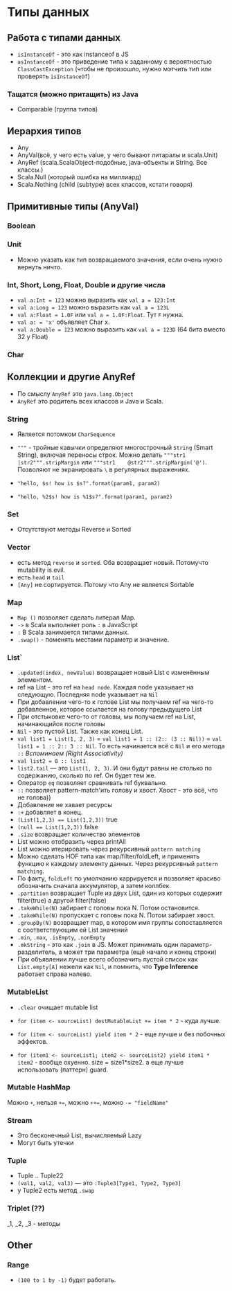 # Типы данных

## Работа с типами данных

- `isInstanceOf` - это как instanceof в JS
- `asInstanceOf` - это приведение типа к заданному с вероятностью `ClassCastException` (чтобы не произошло, нужно мэтчить тип или проверять `isInstanceOf`)

### Тащатся (можно притащить) из Java

- Comparable (группа типов)

## Иерархия типов

- Any
- AnyVal(всё, у чего есть value, у чего бывают литаралы и scala.Unit)
- AnyRef (scala.ScalaObject-подобные, java-объекты и String. Все классы.)
- Scala.Null (который ошибка на миллиард)
- Scala.Nothing (child (subtype) всех классов, кстати говоря)

## Примитивные типы (AnyVal)

### Boolean

### Unit

- Можно указать как тип возвращаемого значения, если очень нужно вернуть ничто.

### Int, Short, Long, Float, Double и другие числа

- `val a:Int = 123` можно выразить как `val a = 123:Int`
- `val a:Long = 123` можно выразить как `val a = 123L`
- `val a:Float = 1.0F` или `val a = 1.0F:Float`. Тут `F` нужна.
- `val a: = 'x'` объявляет Char x.
- `val a:Double = 123` можно выразить как `val a = 123D` (64 бита вместо 32 у Float)

### Char

## Коллекции и другие AnyRef

- По смыслу `AnyRef` это `java.lang.Object`
- `AnyRef` это родитель всех классов и Java и Scala.

### String

- Является потомком `CharSequence`

- `"""` - тройные кавычки определяют многострочный `String` (Smart String), включая переносы строк. Можно делать `"""str1    |str2""".stripMargin` или `"""str1    @str2""".stripMargin('@')`. Позволяют не экранировать `\` в регулярных выражениях.
- `"hello, $s! how is $s?".format(param1, param2)`
- `"hello, %2$s! how is %1$s?".format(param1, param2)`

### Set

- Отсутствуют методы Reverse и Sorted

### Vector

- есть метод `reverse` и `sorted`. Оба возвращает новый. Потомучто mutability is evil.
- есть `head` и `tail`
- `[Any]` не сортируется. Потому что Any не является Sortable

### Map

- `Map ()` позволяет сделать литерал Map.
- `->` в Scala выполняет роль `:` в JavaScript
- `:` В Scala занимается типами данных.
- `.swap()` - поменять местами параметр и значение.

### List`

- `.updated(index, newValue)` возвращает новый List с изменённым элементом.
- ref на List - это ref на `head node`. Каждая node указывает на следующую. Последняя node указывает на `Nil`
- При добавлении чего-то к голове List мы получаем ref на чего-то добавленное, которое ссылается на голову предыдущего List
- При отстыковке чего-то от головы, мы получаем ref на List, начинающийся после головы
- `Nil` - это пустой List. Также как конец List.
- `val list1 = List(1, 2, 3)` = `val list1 = 1 :: (2:: (3 :: Nil))` = `val list1 = 1 :: 2:: 3 :: Nil`. То есть начинается всё с `Nil` и его метода `::` *Вспоминаем (Right Associativity)*
- `val list2 = 0 :: list1`
- `list2.tail` — это `List(1, 2, 3)`. И они будут равны не столько по содержанию, сколько по ref. Он будет тем же.
- Оператор `eq` позволяет сравнивать ref буквально.
- `::` позволяет pattern-match'ить голову и хвост. Хвост - это всё, что не голова))
- Добавление не хавает ресурсы
- `:+` добавляет в конец.
- `(List(1,2,3) == List(1,2,3))` true
- `(null == List(1,2,3))` false
- `.size` возвращает количество элементов
- List можно отобразить через printAll
- List можно итерировать через рекурсивный `pattern matching`
- Можно сделать HOF типа как map/filter/foldLeft, и применять функцию к каждому элементу данных. Через рекурсивный `pattern matching`.
- По факту, `foldLeft` по умолчанию каррируется и позволяет красиво обозначить сначала аккумулятор, а затем коллбек.
- `.partition` возвращает Tuple из двух List, один из которых содержит filter(true) а другой filter(false)
- `.takeWhile(N)` забирает с головы пока N. Потом остановится.
- `.takeWhile(N)` пропускает с головы пока N. Потом забирает хвост.
- `.groupBy(N)` возвращает map, в котором имя группы сопоставляется с соответствующим ей List значений
- `.min`, `.max`, `.isEmpty`, `.nonEmpty`
- `.mkString` - это как `.join` в JS. Может принимать один параметр-разделитель, а может три параметра (ещё начало и конец строки)
- При объявлении лучше всего обозначить пустой список как `List.empty[A]` нежели как `Nil`, и помнить, что **Type Inference** работает справа налево.

### MutableList

- `.clear` очищает mutable list

- `for (item <- sourceList) destMutableList += item * 2` - куда лучше.
- `for (item <- sourceList) yield item * 2` - еще лучше и без побочных эффектов.
- `for (item1 <- sourceList1; item2 <- sourceList2) yield item1 * item2` - вообще охуенно. size = size1*size2. а еще лучше использовать (паттерн) guard.

### Mutable HashMap

Можно `+`, нельзя `+=`, можно `++=`, можно `-= "fieldName"`

### Stream

- Это бесконечный List, вычисляемый Lazy
- Могут быть утечки

### Tuple

- Tuple .. Tuple22
- `(val1, val2, val3)` — это `:Tuple3[Type1, Type2, Type3]`
- у Tuple2 есть метод `.swap`

### Triplet (??)

_1, _2, _3 - методы

## Other

### Range

- `(100 to 1 by -1)` будет работать.
